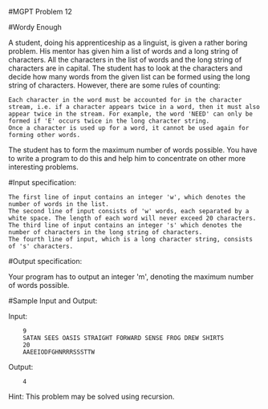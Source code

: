 #MGPT Problem 12

#Wordy Enough

A student, doing his apprenticeship as a linguist, is given a rather boring problem. His mentor has given him a list of words and a long string of characters. All the characters in the list of words and the long string of characters are in capital. The student has to look at the characters and decide how many words from the given list can be formed using the long string of characters. However, there are some rules of counting:

    Each character in the word must be accounted for in the character stream, i.e. if a character appears twice in a word, then it must also appear twice in the stream. For example, the word 'NEED' can only be formed if 'E' occurs twice in the long character string.
    Once a character is used up for a word, it cannot be used again for forming other words.

The student has to form the maximum number of words possible. You have to write a program to do this and help him to concentrate on other more interesting problems.

#Input specification:

    The first line of input contains an integer 'w', which denotes the number of words in the list.
    The second line of input consists of 'w' words, each separated by a white space. The length of each word will never exceed 20 characters.
    The third line of input contains an integer 's' which denotes the number of characters in the long string of characters.
    The fourth line of input, which is a long character string, consists of 's' characters.

#Output specification:

Your program has to output an integer 'm', denoting the maximum number of words possible.

#Sample Input and Output:

Input:

		9 
		SATAN SEES OASIS STRAIGHT FORWARD SENSE FROG DREW SHIRTS 
		20 
		AAEEIODFGHNRRRSSSTTW

Output:

		4

Hint: This problem may be solved using recursion.